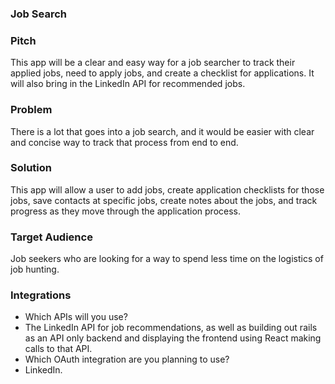 ### Job Search

### Pitch

This app will be a clear and easy way for a job searcher to track their applied jobs, need to apply jobs, and create a checklist for applications. It will also bring in the LinkedIn API for recommended jobs.

### Problem

There is a lot that goes into a job search, and it would be easier with clear and concise way to track that process from end to end.

### Solution

This app will allow a user to add jobs, create application checklists for those jobs, save contacts at specific jobs, create notes about the jobs, and track progress as they move through the application process.

### Target Audience

Job seekers who are looking for a way to spend less time on the logistics of job hunting.

### Integrations

 * Which APIs will you use?
  * The LinkedIn API for job recommendations, as well as building out rails as an API only backend and displaying the frontend using React making calls to that API.
 * Which OAuth integration are you planning to use?
  * LinkedIn.
